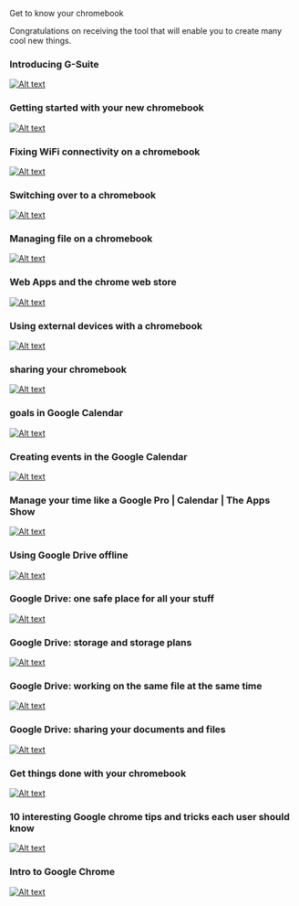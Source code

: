 Get to know your chromebook

Congratulations on receiving the tool that will enable you to create many cool new things.

### Introducing G-Suite
[![Alt text](https://img.youtube.com/vi/EZmXEFGFeNA/0.jpg)](https://www.youtube.com/watch?v=EZmXEFGFeNA)

### Getting started with your new chromebook
[![Alt text](https://img.youtube.com/vi/-yJhXpvFrj4/0.jpg)](https://www.youtube.com/watch?v=-yJhXpvFrj4)

### Fixing WiFi connectivity on a chromebook
[![Alt text](https://img.youtube.com/vi/QRzXk9aCv40/0.jpg)](https://www.youtube.com/watch?v=QRzXk9aCv40)

### Switching over to a chromebook
[![Alt text](https://img.youtube.com/vi/8nqfu7xn54Q/0.jpg)](https://www.youtube.com/watch?v=8nqfu7xn54Q)

### Managing file on a chromebook
[![Alt text](https://img.youtube.com/vi/0Ujffo57XXE/0.jpg)](https://www.youtube.com/watch?v=0Ujffo57XXE)

### Web Apps and the chrome web store
[![Alt text](https://img.youtube.com/vi/zIX2Sg0uruo/0.jpg)](https://www.youtube.com/watch?v=zIX2Sg0uruo)

### Using external devices with a chromebook
[![Alt text](https://img.youtube.com/vi/TpO_UxOvL3o/0.jpg)](https://www.youtube.com/watch?v=TpO_UxOvL3o)

### sharing your chromebook
[![Alt text](https://img.youtube.com/vi/5-5dQIbd6d8/0.jpg)](https://www.youtube.com/watch?v=5-5dQIbd6d8)

### goals in Google Calendar
[![Alt text](https://img.youtube.com/vi/qnZZInDyrZo/0.jpg)](https://www.youtube.com/watch?v=qnZZInDyrZo)

### Creating events in the Google Calendar
[![Alt text](https://img.youtube.com/vi/tNo9IoZMelI/0.jpg)](https://www.youtube.com/watch?v=tNo9IoZMelI)

### Manage your time like a Google Pro | Calendar | The Apps Show
[![Alt text](https://img.youtube.com/vi/RSvnq3r2bcU/0.jpg)](https://www.youtube.com/watch?v=RSvnq3r2bcU)

### Using Google Drive offline
[![Alt text](https://img.youtube.com/vi/TY4R2l-4xMI/0.jpg)](https://www.youtube.com/watch?v=TY4R2l-4xMI)

### Google Drive: one safe place for all your stuff
[![Alt text](https://img.youtube.com/vi/02DV21OtV3c/0.jpg)](https://www.youtube.com/watch?v=02DV21OtV3c)

### Google Drive: storage and storage plans
[![Alt text](https://img.youtube.com/vi/ByEAcTcOl_0/0.jpg)](https://www.youtube.com/watch?v=ByEAcTcOl_0)

### Google Drive: working on the same file at the same time
[![Alt text](https://img.youtube.com/vi/-qTcDsbvbjk/0.jpg)](https://www.youtube.com/watch?v=-qTcDsbvbjk)

### Google Drive: sharing your documents and files
[![Alt text](https://img.youtube.com/vi/NcaPTAVqp0k/0.jpg)](https://www.youtube.com/watch?v=NcaPTAVqp0k)

### Get things done with your chromebook
[![Alt text](https://img.youtube.com/vi/6GLf0w8j2f8/0.jpg)](https://www.youtube.com/watch?v=6GLf0w8j2f8)


### 10 interesting Google chrome tips and tricks each user should know
[![Alt text](https://img.youtube.com/vi/3RwHIwocR7U/0.jpg)](https://www.youtube.com/watch?v=3RwHIwocR7U)

### Intro to Google Chrome
[![Alt text](https://img.youtube.com/vi/Wgf7xyOqzdQ/0.jpg)](https://www.youtube.com/watch?v=Wgf7xyOqzdQ)


